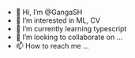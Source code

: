 - 👋 Hi, I’m @GangaSH
- 👀 I’m interested in ML, CV
- 🌱 I’m currently learning typescript
- 💞️ I’m looking to collaborate on ...
- 📫 How to reach me ...

<!---
GangaSH/GangaSH is a ✨ special ✨ repository because its `README.md` (this file) appears on your GitHub profile.
You can click the Preview link to take a look at your changes.
--->
